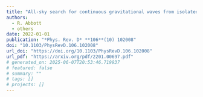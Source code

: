 ```yaml
---
title: "All-sky search for continuous gravitational waves from isolated neutron stars using Advanced LIGO and Advanced Virgo O3 data"
authors:
  - R. Abbott
  - others
date: 2022-01-01
publication: "*Phys. Rev. D* **106**(10) 102008"
doi: "10.1103/PhysRevD.106.102008"
url_doi: "https://doi.org/10.1103/PhysRevD.106.102008"
url_pdf: "https://arxiv.org/pdf/2201.00697.pdf"
# generated_on: 2025-06-07T20:53:46.719937
# featured: false
# summary: ""
# tags: []
# projects: []
---
```

